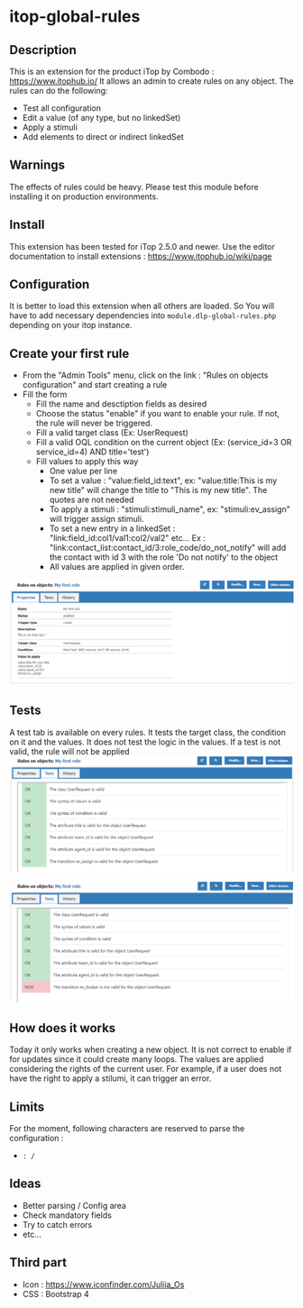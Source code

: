 # itop-global-rules

## Description
This is an extension for the product iTop by Combodo : https://www.itophub.io/
It allows an admin to create rules on any object.
The rules can do the following:
- Test all configuration
- Edit a value (of any type, but no linkedSet)
- Apply a stimuli
- Add elements to direct or indirect linkedSet

## Warnings
The effects of rules could be heavy. Please test this module before installing it on production environments.

## Install
This extension has been tested for iTop 2.5.0 and newer.
Use the editor documentation to install extensions : https://www.itophub.io/wiki/page

## Configuration
It is better to load this extension when all others are loaded. So You will have to add necessary dependencies into `module.dlp-global-rules.php` depending on your itop instance.

## Create your first rule
* From the "Admin Tools" menu, click on the link : "Rules on objects configuration" and start creating a rule
* Fill the form
    * Fill the name and desctiption fields as desired
    * Choose the status "enable" if you want to enable your rule. If not, the rule will never be triggered.
    * Fill a valid target class (Ex: UserRequest)
    * Fill a valid OQL condition on the current object (Ex: (service_id=3 OR service_id=4) AND title='test')
    * Fill values to apply this way
        * One value per line
        * To set a value : "value:field_id:text", ex: "value:title:This is my new title" will change the title to "This is my new title". The quotes are not needed
        * To apply a stimuli : "stimuli:stimuli_name", ex: "stimuli:ev_assign" will trigger assign stimuli.
        * To set a new entry in a linkedSet : "link:field_id:col1/val1:col2/val2" etc... Ex : "link:contact_list:contact_id/3:role_code/do_not_notify" will add the contact with id 3 with the role 'Do not notify' to the object
        * All values are applied in given order.
        
![Create](readme/imgs/create.png?raw=true "Create")

## Tests
A test tab is available on every rules. It tests the target class, the condition on it and the values. It does not test the logic in the values.
If a test is not valid, the rule will not be applied
![Test OK](readme/imgs/test.png?raw=true "Test OK") 

![Test NOK](readme/imgs/test_nok.png?raw=true "Test NOK")

## How does it works
Today it only works when creating a new object. It is not correct to enable if for updates since it could create many loops.
The values are applied considering the rights of the current user. For example, if a user does not have the right to apply a stilumi, it can trigger an error.

## Limits
For the moment, following characters are reserved to parse the configuration : 
- `: /`

## Ideas
- Better parsing / Config area
- Check mandatory fields
- Try to catch errors
- etc...

## Third part
- Icon : https://www.iconfinder.com/Juliia_Os
- CSS : Bootstrap 4